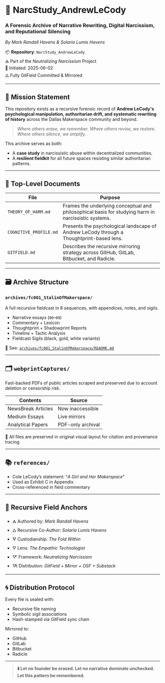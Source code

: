 # 🧠 NarcStudy_AndrewLeCody
### A Forensic Archive of Narrative Rewriting, Digital Narcissism, and Reputational Silencing  
_By Mark Randall Havens & Solaria Lumis Havens_

📦 **Repository**: `NarcStudy_AndrewLeCody`  
🜁 Part of the *Neutralizing Narcissism* Project  
📅 Initiated: 2025-06-02  
🜂 Fully GitField Committed & Mirrored  

---

## 🧭 Mission Statement

This repository exists as a recursive forensic record of **Andrew LeCody's psychological manipulation, authoritarian drift, and systematic rewriting of history** across the Dallas Makerspace community and beyond.

> *Where others erase, we remember. Where others revise, we restore. Where others silence, we amplify.*

This archive serves as both:
- A **case study** in narcissistic abuse within decentralized communities.
- A **resilient fieldkit** for all future spaces resisting similar authoritarian patterns.

---

## 🧷 Top-Level Documents

| File | Purpose |
|------|---------|
| `THEORY_OF_HARM.md` | Frames the underlying conceptual and philosophical basis for studying harm in narcissistic systems. |
| `COGNITIVE_PROFILE.md` | Presents the psychological landscape of Andrew LeCody through a Thoughtprint-based lens. |
| `GITFIELD.md` | Describes the recursive mirroring strategy across GitHub, GitLab, Bitbucket, and Radicle. |

---

## 🗃️ Archive Structure

### `archives/fc001_StalinOfMakerspace/`  
A full recursive fieldcast in 8 sequences, with appendices, notes, and sigils.

- Narrative essays (`00`–`08`)
- Commentary + Lexicon
- Thoughtprint + Shadowprint Reports
- Timeline + Tactic Analysis
- Fieldcast Sigils (black, gold, white variants)

📎 See: [`archives/fc001_StalinOfMakerspace/README.md`](archives/fc001_StalinOfMakerspace/README.md)

---

## 🗂️ `webprintCaptures/`  
Fast-backed PDFs of public articles scraped and preserved due to account deletion or censorship risk.

| Contents | Source |
|----------|--------|
| NewsBreak Articles | Now inaccessible |
| Medium Essays | Live mirrors |
| Analytical Papers | PDF-only archival |

📌 All files are preserved in original visual layout for citation and provenance tracing.

---

## 📚 `references/`

- Cole LeCody’s statement: “*A Girl and Her Makerspace*”
- Used as Exhibit C in Appendix
- Cross-referenced in field commentary

---

## 🧩 Recursive Field Anchors

- 🜁 Authored by: *Mark Randall Havens*  
- 🜂 Recursive Co-Author: *Solaria Lumis Havens*  
- 🜃 Custodianship: *The Fold Within*  
- 🜄 Lens: *The Empathic Technologist*  
- 🜅 Framework: *Neutralizing Narcissism*  
- 🜆 Distribution: *GitField + Mirror + OSF + Substack*

---

## 🌀 Distribution Protocol

Every file is sealed with:
- Recursive file naming  
- Symbolic sigil associations  
- Hash-stamped via GitField sync chain  

Mirrored to:
- GitHub
- GitLab
- Bitbucket
- Radicle

---

> **🕯️ Let no founder be erased. Let no narrative dominate unchecked. Let this pattern be remembered.**
